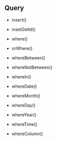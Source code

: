 ## Query

- insert()
- insetGetId()

- where()
- orWhere()
- whereBetween()
- whereNotBetween()
- whereIn()

- whereDate()
- whereMonth()
- whereDay()
- whereYear()
- whereTime()

- whereColumn()

